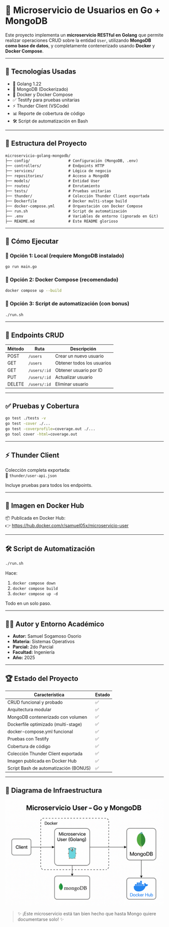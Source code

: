 # 🧠 Microservicio de Usuarios en Go + MongoDB

Este proyecto implementa un **microservicio RESTful en Golang** que permite realizar operaciones CRUD sobre la entidad `User`, utilizando **MongoDB como base de datos**, y completamente contenerizado usando **Docker** y **Docker Compose**.

---

## 🚀 Tecnologías Usadas

- 🐹 Golang 1.22
- 🍃 MongoDB (Dockerizado)
- 🐳 Docker y Docker Compose
- ✅ Testify para pruebas unitarias
- ⚡ Thunder Client (VSCode)
- 📊 Reporte de cobertura de código
- 🛠 Script de automatización en Bash

---

## 📁 Estructura del Proyecto

```
microservicio-golang-mongodb/
├── config/                 # Configuración (MongoDB, .env)
├── controllers/            # Endpoints HTTP
├── services/               # Lógica de negocio
├── repositories/           # Acceso a MongoDB
├── models/                 # Entidad User
├── routes/                 # Enrutamiento
├── tests/                  # Pruebas unitarias
├── thunder/                # Colección Thunder Client exportada
├── Dockerfile              # Docker multi-stage build
├── docker-compose.yml      # Orquestación con Docker Compose
├── run.sh                  # Script de automatización
├── .env                    # Variables de entorno (ignorado en Git)
├── README.md               # Este README glorioso
```

---

## 🧪 Cómo Ejecutar

### 🔧 Opción 1: Local (requiere MongoDB instalado)

```bash
go run main.go
```

### 🐳 Opción 2: Docker Compose (recomendado)

```bash
docker compose up --build
```

### 🚀 Opción 3: Script de automatización (con bonus)

```bash
./run.sh
```

---

## 🔁 Endpoints CRUD

| Método | Ruta             | Descripción             |
|--------|------------------|--------------------------|
| POST   | `/users`         | Crear un nuevo usuario   |
| GET    | `/users`         | Obtener todos los usuarios |
| GET    | `/users/:id`     | Obtener usuario por ID   |
| PUT    | `/users/:id`     | Actualizar usuario       |
| DELETE | `/users/:id`     | Eliminar usuario         |

---

## ✅ Pruebas y Cobertura

```bash
go test ./tests -v
go test -cover ./...
go test -coverprofile=coverage.out ./...
go tool cover -html=coverage.out
```

---

## ⚡ Thunder Client

Colección completa exportada:  
📁 `thunder/user-api.json`

Incluye pruebas para todos los endpoints.

---

## 🐳 Imagen en Docker Hub

📦 Publicada en Docker Hub:  
👉 https://hub.docker.com/r/samuel05x/microservicio-user

---

## 🛠 Script de Automatización

```bash
./run.sh
```

Hace:
1. `docker compose down`
2. `docker compose build`
3. `docker compose up -d`

Todo en un solo paso.

---

## 👨‍🏫 Autor y Entorno Académico

- **Autor:** Samuel Sogamoso Osorio  
- **Materia:** Sistemas Operativos  
- **Parcial:** 2do Parcial  
- **Facultad:** Ingeniería  
- **Año:** 2025

---

## 🏆 Estado del Proyecto

| Característica                         | Estado |
|----------------------------------------|--------|
| CRUD funcional y probado               | ✅     |
| Arquitectura modular                   | ✅     |
| MongoDB contenerizado con volumen      | ✅     |
| Dockerfile optimizado (multi-stage)    | ✅     |
| docker-compose.yml funcional           | ✅     |
| Pruebas con Testify                    | ✅     |
| Cobertura de código                    | ✅     |
| Colección Thunder Client exportada     | ✅     |
| Imagen publicada en Docker Hub         | ✅     |
| Script Bash de automatización (BONUS) | ✅     |

---

## 🧩 Diagrama de Infraestructura

![Infraestructura](docs/infraestructura_imagen.png)


> ✨ ¡Este microservicio está tan bien hecho que hasta Mongo quiere documentarse solo! ✨

